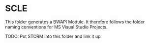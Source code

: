 # SCLE
This folder generates a BWAPI Module. It therefore follows the folder naming conventions for MS Visual Studio Projects.
 
 TODO: Put STORM into this folder and link it up